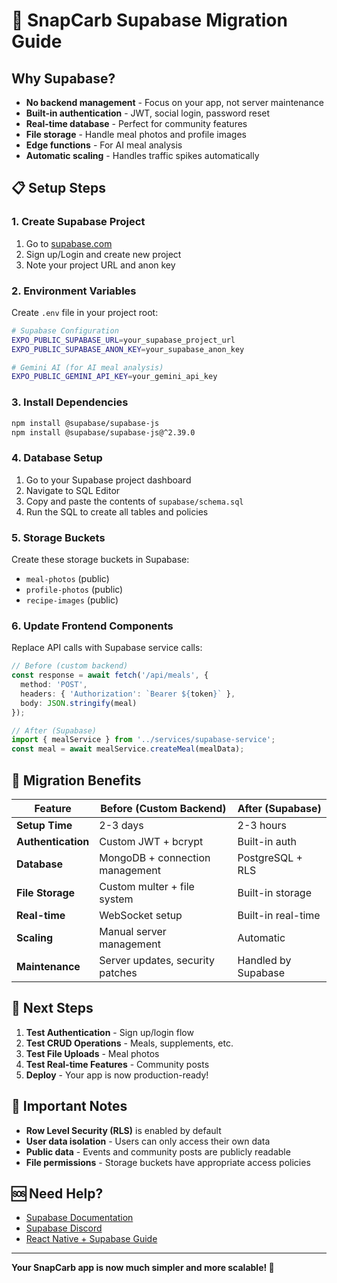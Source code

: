 # 🚀 SnapCarb Supabase Migration Guide

## Why Supabase?

- **No backend management** - Focus on your app, not server maintenance
- **Built-in authentication** - JWT, social login, password reset
- **Real-time database** - Perfect for community features
- **File storage** - Handle meal photos and profile images
- **Edge functions** - For AI meal analysis
- **Automatic scaling** - Handles traffic spikes automatically

## 📋 Setup Steps

### 1. Create Supabase Project

1. Go to [supabase.com](https://supabase.com)
2. Sign up/Login and create new project
3. Note your project URL and anon key

### 2. Environment Variables

Create `.env` file in your project root:

```bash
# Supabase Configuration
EXPO_PUBLIC_SUPABASE_URL=your_supabase_project_url
EXPO_PUBLIC_SUPABASE_ANON_KEY=your_supabase_anon_key

# Gemini AI (for AI meal analysis)
EXPO_PUBLIC_GEMINI_API_KEY=your_gemini_api_key
```

### 3. Install Dependencies

```bash
npm install @supabase/supabase-js
npm install @supabase/supabase-js@^2.39.0
```

### 4. Database Setup

1. Go to your Supabase project dashboard
2. Navigate to SQL Editor
3. Copy and paste the contents of `supabase/schema.sql`
4. Run the SQL to create all tables and policies

### 5. Storage Buckets

Create these storage buckets in Supabase:

- `meal-photos` (public)
- `profile-photos` (public) 
- `recipe-images` (public)

### 6. Update Frontend Components

Replace API calls with Supabase service calls:

```typescript
// Before (custom backend)
const response = await fetch('/api/meals', {
  method: 'POST',
  headers: { 'Authorization': `Bearer ${token}` },
  body: JSON.stringify(meal)
});

// After (Supabase)
import { mealService } from '../services/supabase-service';
const meal = await mealService.createMeal(mealData);
```

## 🔄 Migration Benefits

| Feature | Before (Custom Backend) | After (Supabase) |
|---------|------------------------|-------------------|
| **Setup Time** | 2-3 days | 2-3 hours |
| **Authentication** | Custom JWT + bcrypt | Built-in auth |
| **Database** | MongoDB + connection management | PostgreSQL + RLS |
| **File Storage** | Custom multer + file system | Built-in storage |
| **Real-time** | WebSocket setup | Built-in real-time |
| **Scaling** | Manual server management | Automatic |
| **Maintenance** | Server updates, security patches | Handled by Supabase |

## 🎯 Next Steps

1. **Test Authentication** - Sign up/login flow
2. **Test CRUD Operations** - Meals, supplements, etc.
3. **Test File Uploads** - Meal photos
4. **Test Real-time Features** - Community posts
5. **Deploy** - Your app is now production-ready!

## 🚨 Important Notes

- **Row Level Security (RLS)** is enabled by default
- **User data isolation** - Users can only access their own data
- **Public data** - Events and community posts are publicly readable
- **File permissions** - Storage buckets have appropriate access policies

## 🆘 Need Help?

- [Supabase Documentation](https://supabase.com/docs)
- [Supabase Discord](https://discord.supabase.com)
- [React Native + Supabase Guide](https://supabase.com/docs/guides/getting-started/tutorials/with-expo-react-native)

---

**Your SnapCarb app is now much simpler and more scalable! 🎉**



